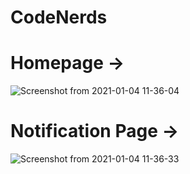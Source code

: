 # CodeNerds

# Homepage ->
![Screenshot from 2021-01-04 11-36-04](https://user-images.githubusercontent.com/43532644/103504721-7cb6c580-4e82-11eb-941d-c394a829e35d.png)

# Notification Page ->

![Screenshot from 2021-01-04 11-36-33](https://user-images.githubusercontent.com/43532644/103505178-d23fa200-4e83-11eb-9d73-677f83688b95.png)
